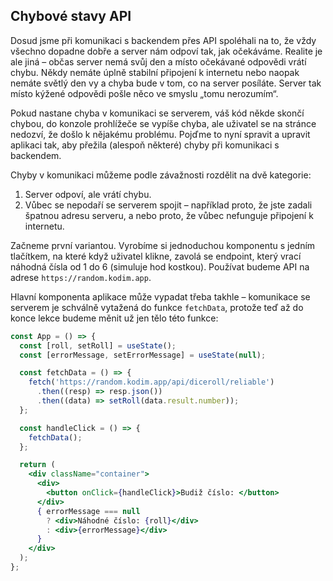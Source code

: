 ## Chybové stavy API

Dosud jsme při komunikaci s backendem přes API spoléhali na to, že vždy všechno dopadne dobře a server nám odpoví tak, jak očekáváme. Realite je ale jiná – občas server nemá svůj den a místo očekávané odpovědi vrátí chybu. Někdy nemáte úplně stabilní připojení k internetu nebo naopak nemáte světlý den vy a chyba bude v tom, co na server posíláte. Server tak místo kýžené odpovědi pošle něco ve smyslu „tomu nerozumím“.

Pokud nastane chyba v komunikaci se serverem, váš kód někde skončí chybou, do konzole prohlížeče se vypíše chyba, ale uživatel se na stránce nedozví, že došlo k nějakému problému. Pojďme to nyní spravit a upravit aplikaci tak, aby přežila (alespoň některé) chyby při komunikaci s backendem. 

Chyby v komunikaci můžeme podle závažnosti rozdělit na dvě kategorie:

1. Server odpoví, ale vrátí chybu. 
1. Vůbec se nepodaří se serverem spojit – například proto, že jste zadali špatnou adresu serveru, a nebo proto, že vůbec nefunguje připojení k internetu.

Začneme první variantou. Vyrobíme si jednoduchou komponentu s jedním tlačítkem, na které když uživatel klikne, zavolá se endpoint, který vrací náhodná čísla od 1 do 6 (simuluje hod kostkou). Používat budeme API na adrese `https://random.kodim.app`.

Hlavní komponenta aplikace může vypadat třeba takhle – komunikace se serverem je schválně vytažená do funkce `fetchData`, protože teď až do konce lekce budeme měnit už jen tělo této funkce:

```jsx
const App = () => {
  const [roll, setRoll] = useState();
  const [errorMessage, setErrorMessage] = useState(null);

  const fetchData = () => {
    fetch('https://random.kodim.app/api/diceroll/reliable')
      .then((resp) => resp.json())
      .then((data) => setRoll(data.result.number));
  };

  const handleClick = () => {
    fetchData();
  };

  return (
    <div className="container">
      <div>
        <button onClick={handleClick}>Budiž číslo: </button>
      </div>
      { errorMessage === null
        ? <div>Náhodné číslo: {roll}</div>
        : <div>{errorMessage}</div>
      }
    </div>
  );
};
```
